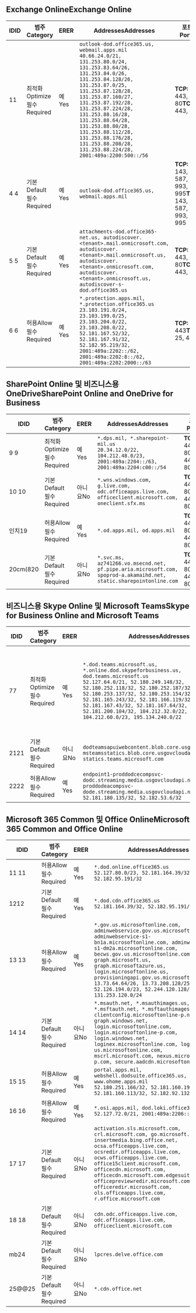 <!--THIS FILE IS AUTOMATICALLY GENERATED. MANUAL CHANGES WILL BE OVERWRITTEN.-->
<!--Please contact the Office 365 Endpoints team with any questions.-->
<!--USGovDoD endpoints version 2020012800-->
<!--File generated 2020-01-28 11:00:16.1582-->

## <a name="exchange-online"></a><span data-ttu-id="83d62-101">Exchange Online</span><span class="sxs-lookup"><span data-stu-id="83d62-101">Exchange Online</span></span>

<span data-ttu-id="83d62-102">ID</span><span class="sxs-lookup"><span data-stu-id="83d62-102">ID</span></span> | <span data-ttu-id="83d62-103">범주</span><span class="sxs-lookup"><span data-stu-id="83d62-103">Category</span></span> | <span data-ttu-id="83d62-104">ER</span><span class="sxs-lookup"><span data-stu-id="83d62-104">ER</span></span> | <span data-ttu-id="83d62-105">Addresses</span><span class="sxs-lookup"><span data-stu-id="83d62-105">Addresses</span></span> | <span data-ttu-id="83d62-106">포트</span><span class="sxs-lookup"><span data-stu-id="83d62-106">Ports</span></span>
-- | -------------------- | --- | ---------------------------------------------------------------------------------------------------------------------------------------------------------------------------------------------------------------------------------------------------------------------------------------------------------------------------------------------------------------------------------------------- | -------------------------------
<span data-ttu-id="83d62-107">1</span><span class="sxs-lookup"><span data-stu-id="83d62-107">1</span></span> | <span data-ttu-id="83d62-108">최적화</span><span class="sxs-lookup"><span data-stu-id="83d62-108">Optimize</span></span><BR><span data-ttu-id="83d62-109">필수</span><span class="sxs-lookup"><span data-stu-id="83d62-109">Required</span></span> | <span data-ttu-id="83d62-110">예</span><span class="sxs-lookup"><span data-stu-id="83d62-110">Yes</span></span> | `outlook-dod.office365.us, webmail.apps.mil`<BR>`40.66.24.0/21, 131.253.80.0/24, 131.253.83.64/26, 131.253.84.0/26, 131.253.84.128/26, 131.253.87.0/25, 131.253.87.128/28, 131.253.87.160/27, 131.253.87.192/28, 131.253.87.224/28, 131.253.88.16/28, 131.253.88.64/28, 131.253.88.80/28, 131.253.88.112/28, 131.253.88.176/28, 131.253.88.208/28, 131.253.88.224/28, 2001:489a:2200:500::/56` | <span data-ttu-id="83d62-111">**TCP:** 443, 80</span><span class="sxs-lookup"><span data-stu-id="83d62-111">**TCP:** 443, 80</span></span>
<span data-ttu-id="83d62-112">4 </span><span class="sxs-lookup"><span data-stu-id="83d62-112">4</span></span> | <span data-ttu-id="83d62-113">기본</span><span class="sxs-lookup"><span data-stu-id="83d62-113">Default</span></span><BR><span data-ttu-id="83d62-114">필수</span><span class="sxs-lookup"><span data-stu-id="83d62-114">Required</span></span> | <span data-ttu-id="83d62-115">예</span><span class="sxs-lookup"><span data-stu-id="83d62-115">Yes</span></span> | `outlook-dod.office365.us, webmail.apps.mil` | <span data-ttu-id="83d62-116">**TCP:** 143, 25, 587, 993, 995</span><span class="sxs-lookup"><span data-stu-id="83d62-116">**TCP:** 143, 25, 587, 993, 995</span></span>
<span data-ttu-id="83d62-117">5 </span><span class="sxs-lookup"><span data-stu-id="83d62-117">5</span></span> | <span data-ttu-id="83d62-118">기본</span><span class="sxs-lookup"><span data-stu-id="83d62-118">Default</span></span><BR><span data-ttu-id="83d62-119">필수</span><span class="sxs-lookup"><span data-stu-id="83d62-119">Required</span></span> | <span data-ttu-id="83d62-120">예</span><span class="sxs-lookup"><span data-stu-id="83d62-120">Yes</span></span> | `attachments-dod.office365-net.us, autodiscover.<tenant>.mail.onmicrosoft.com, autodiscover.<tenant>.mail.onmicrosoft.us, autodiscover.<tenant>.onmicrosoft.com, autodiscover.<tenant>.onmicrosoft.us, autodiscover-s-dod.office365.us` | <span data-ttu-id="83d62-121">**TCP:** 443, 80</span><span class="sxs-lookup"><span data-stu-id="83d62-121">**TCP:** 443, 80</span></span>
<span data-ttu-id="83d62-122">6 </span><span class="sxs-lookup"><span data-stu-id="83d62-122">6</span></span> | <span data-ttu-id="83d62-123">허용</span><span class="sxs-lookup"><span data-stu-id="83d62-123">Allow</span></span><BR><span data-ttu-id="83d62-124">필수</span><span class="sxs-lookup"><span data-stu-id="83d62-124">Required</span></span> | <span data-ttu-id="83d62-125">예</span><span class="sxs-lookup"><span data-stu-id="83d62-125">Yes</span></span> | `*.protection.apps.mil, *.protection.office365.us`<BR>`23.103.191.0/24, 23.103.199.0/25, 23.103.204.0/22, 23.103.208.0/22, 52.181.167.52/32, 52.181.167.91/32, 52.182.95.219/32, 2001:489a:2202::/62, 2001:489a:2202:8::/62, 2001:489a:2202:2000::/63` | <span data-ttu-id="83d62-126">**TCP:** 25, 443</span><span class="sxs-lookup"><span data-stu-id="83d62-126">**TCP:** 25, 443</span></span>

## <a name="sharepoint-online-and-onedrive-for-business"></a><span data-ttu-id="83d62-127">SharePoint Online 및 비즈니스용 OneDrive</span><span class="sxs-lookup"><span data-stu-id="83d62-127">SharePoint Online and OneDrive for Business</span></span>

<span data-ttu-id="83d62-128">ID</span><span class="sxs-lookup"><span data-stu-id="83d62-128">ID</span></span> | <span data-ttu-id="83d62-129">범주</span><span class="sxs-lookup"><span data-stu-id="83d62-129">Category</span></span> | <span data-ttu-id="83d62-130">ER</span><span class="sxs-lookup"><span data-stu-id="83d62-130">ER</span></span> | <span data-ttu-id="83d62-131">Addresses</span><span class="sxs-lookup"><span data-stu-id="83d62-131">Addresses</span></span> | <span data-ttu-id="83d62-132">포트</span><span class="sxs-lookup"><span data-stu-id="83d62-132">Ports</span></span>
-- | -------------------- | --- | ------------------------------------------------------------------------------------------------------------------- | ----------------
<span data-ttu-id="83d62-133">9 </span><span class="sxs-lookup"><span data-stu-id="83d62-133">9</span></span> | <span data-ttu-id="83d62-134">최적화</span><span class="sxs-lookup"><span data-stu-id="83d62-134">Optimize</span></span><BR><span data-ttu-id="83d62-135">필수</span><span class="sxs-lookup"><span data-stu-id="83d62-135">Required</span></span> | <span data-ttu-id="83d62-136">예</span><span class="sxs-lookup"><span data-stu-id="83d62-136">Yes</span></span> | `*.dps.mil, *.sharepoint-mil.us`<BR>`20.34.12.0/22, 104.212.48.0/23, 2001:489a:2204::/63, 2001:489a:2204:c00::/54` | <span data-ttu-id="83d62-137">**TCP:** 443, 80</span><span class="sxs-lookup"><span data-stu-id="83d62-137">**TCP:** 443, 80</span></span>
<span data-ttu-id="83d62-138">10 </span><span class="sxs-lookup"><span data-stu-id="83d62-138">10</span></span> | <span data-ttu-id="83d62-139">기본</span><span class="sxs-lookup"><span data-stu-id="83d62-139">Default</span></span><BR><span data-ttu-id="83d62-140">필수</span><span class="sxs-lookup"><span data-stu-id="83d62-140">Required</span></span> | <span data-ttu-id="83d62-141">아니요</span><span class="sxs-lookup"><span data-stu-id="83d62-141">No</span></span> | `*.wns.windows.com, g.live.com, odc.officeapps.live.com, officeclient.microsoft.com, oneclient.sfx.ms` | <span data-ttu-id="83d62-142">**TCP:** 443, 80</span><span class="sxs-lookup"><span data-stu-id="83d62-142">**TCP:** 443, 80</span></span>
<span data-ttu-id="83d62-143">인치</span><span class="sxs-lookup"><span data-stu-id="83d62-143">19</span></span> | <span data-ttu-id="83d62-144">허용</span><span class="sxs-lookup"><span data-stu-id="83d62-144">Allow</span></span><BR><span data-ttu-id="83d62-145">필수</span><span class="sxs-lookup"><span data-stu-id="83d62-145">Required</span></span> | <span data-ttu-id="83d62-146">예</span><span class="sxs-lookup"><span data-stu-id="83d62-146">Yes</span></span> | `*.od.apps.mil, od.apps.mil` | <span data-ttu-id="83d62-147">**TCP:** 443, 80</span><span class="sxs-lookup"><span data-stu-id="83d62-147">**TCP:** 443, 80</span></span>
<span data-ttu-id="83d62-148">20cm(8</span><span class="sxs-lookup"><span data-stu-id="83d62-148">20</span></span> | <span data-ttu-id="83d62-149">기본</span><span class="sxs-lookup"><span data-stu-id="83d62-149">Default</span></span><BR><span data-ttu-id="83d62-150">필수</span><span class="sxs-lookup"><span data-stu-id="83d62-150">Required</span></span> | <span data-ttu-id="83d62-151">아니요</span><span class="sxs-lookup"><span data-stu-id="83d62-151">No</span></span> | `*.svc.ms, az741266.vo.msecnd.net, pf.pipe.aria.microsoft.com, spoprod-a.akamaihd.net, static.sharepointonline.com` | <span data-ttu-id="83d62-152">**TCP:** 443, 80</span><span class="sxs-lookup"><span data-stu-id="83d62-152">**TCP:** 443, 80</span></span>

## <a name="skype-for-business-online-and-microsoft-teams"></a><span data-ttu-id="83d62-153">비즈니스용 Skype Online 및 Microsoft Teams</span><span class="sxs-lookup"><span data-stu-id="83d62-153">Skype for Business Online and Microsoft Teams</span></span>

<span data-ttu-id="83d62-154">ID</span><span class="sxs-lookup"><span data-stu-id="83d62-154">ID</span></span> | <span data-ttu-id="83d62-155">범주</span><span class="sxs-lookup"><span data-stu-id="83d62-155">Category</span></span> | <span data-ttu-id="83d62-156">ER</span><span class="sxs-lookup"><span data-stu-id="83d62-156">ER</span></span> | <span data-ttu-id="83d62-157">Addresses</span><span class="sxs-lookup"><span data-stu-id="83d62-157">Addresses</span></span> | <span data-ttu-id="83d62-158">포트</span><span class="sxs-lookup"><span data-stu-id="83d62-158">Ports</span></span>
-- | -------------------- | --- | -------------------------------------------------------------------------------------------------------------------------------------------------------------------------------------------------------------------------------------------------------------------------------------------------------------------------------------------------------- | -----------------------------------------------
<span data-ttu-id="83d62-159">7</span><span class="sxs-lookup"><span data-stu-id="83d62-159">7</span></span> | <span data-ttu-id="83d62-160">최적화</span><span class="sxs-lookup"><span data-stu-id="83d62-160">Optimize</span></span><BR><span data-ttu-id="83d62-161">필수</span><span class="sxs-lookup"><span data-stu-id="83d62-161">Required</span></span> | <span data-ttu-id="83d62-162">예</span><span class="sxs-lookup"><span data-stu-id="83d62-162">Yes</span></span> | `*.dod.teams.microsoft.us, *.online.dod.skypeforbusiness.us, dod.teams.microsoft.us`<BR>`52.127.64.0/21, 52.180.249.148/32, 52.180.252.118/32, 52.180.252.187/32, 52.180.253.137/32, 52.180.253.154/32, 52.181.165.243/32, 52.181.166.119/32, 52.181.167.43/32, 52.181.167.64/32, 52.181.200.104/32, 104.212.32.0/22, 104.212.60.0/23, 195.134.240.0/22` | <span data-ttu-id="83d62-163">**TCP:** 443</span><span class="sxs-lookup"><span data-stu-id="83d62-163">**TCP:** 443</span></span><BR><span data-ttu-id="83d62-164">**UDP:** 3478, 3479, 3480, 3481</span><span class="sxs-lookup"><span data-stu-id="83d62-164">**UDP:** 3478, 3479, 3480, 3481</span></span>
<span data-ttu-id="83d62-165">21</span><span class="sxs-lookup"><span data-stu-id="83d62-165">21</span></span> | <span data-ttu-id="83d62-166">기본</span><span class="sxs-lookup"><span data-stu-id="83d62-166">Default</span></span><BR><span data-ttu-id="83d62-167">필수</span><span class="sxs-lookup"><span data-stu-id="83d62-167">Required</span></span> | <span data-ttu-id="83d62-168">아니요</span><span class="sxs-lookup"><span data-stu-id="83d62-168">No</span></span> | `dodteamsapuiwebcontent.blob.core.usgovcloudapi.net, msteamsstatics.blob.core.usgovcloudapi.net, statics.teams.microsoft.com` | <span data-ttu-id="83d62-169">**TCP:** 443</span><span class="sxs-lookup"><span data-stu-id="83d62-169">**TCP:** 443</span></span>
<span data-ttu-id="83d62-170">22</span><span class="sxs-lookup"><span data-stu-id="83d62-170">22</span></span> | <span data-ttu-id="83d62-171">허용</span><span class="sxs-lookup"><span data-stu-id="83d62-171">Allow</span></span><BR><span data-ttu-id="83d62-172">필수</span><span class="sxs-lookup"><span data-stu-id="83d62-172">Required</span></span> | <span data-ttu-id="83d62-173">예</span><span class="sxs-lookup"><span data-stu-id="83d62-173">Yes</span></span> | `endpoint1-proddodcecompsvc-dodc.streaming.media.usgovcloudapi.net, endpoint1-proddodeacompsvc-dode.streaming.media.usgovcloudapi.net`<BR>`52.181.180.135/32, 52.182.53.6/32` | <span data-ttu-id="83d62-174">**TCP:** 443</span><span class="sxs-lookup"><span data-stu-id="83d62-174">**TCP:** 443</span></span>

## <a name="microsoft-365-common-and-office-online"></a><span data-ttu-id="83d62-175">Microsoft 365 Common 및 Office Online</span><span class="sxs-lookup"><span data-stu-id="83d62-175">Microsoft 365 Common and Office Online</span></span>

<span data-ttu-id="83d62-176">ID</span><span class="sxs-lookup"><span data-stu-id="83d62-176">ID</span></span> | <span data-ttu-id="83d62-177">범주</span><span class="sxs-lookup"><span data-stu-id="83d62-177">Category</span></span> | <span data-ttu-id="83d62-178">ER</span><span class="sxs-lookup"><span data-stu-id="83d62-178">ER</span></span> | <span data-ttu-id="83d62-179">Addresses</span><span class="sxs-lookup"><span data-stu-id="83d62-179">Addresses</span></span> | <span data-ttu-id="83d62-180">포트</span><span class="sxs-lookup"><span data-stu-id="83d62-180">Ports</span></span>
-- | ------------------- | --- | ------------------------------------------------------------------------------------------------------------------------------------------------------------------------------------------------------------------------------------------------------------------------------------------------------------------------------------------------------------------------------------------------------------------------- | ----------------
<span data-ttu-id="83d62-181">11 </span><span class="sxs-lookup"><span data-stu-id="83d62-181">11</span></span> | <span data-ttu-id="83d62-182">허용</span><span class="sxs-lookup"><span data-stu-id="83d62-182">Allow</span></span><BR><span data-ttu-id="83d62-183">필수</span><span class="sxs-lookup"><span data-stu-id="83d62-183">Required</span></span> | <span data-ttu-id="83d62-184">예</span><span class="sxs-lookup"><span data-stu-id="83d62-184">Yes</span></span> | `*.dod.online.office365.us`<BR>`52.127.80.0/23, 52.181.164.39/32, 52.182.95.191/32` | <span data-ttu-id="83d62-185">**TCP:** 443</span><span class="sxs-lookup"><span data-stu-id="83d62-185">**TCP:** 443</span></span>
<span data-ttu-id="83d62-186">12</span><span class="sxs-lookup"><span data-stu-id="83d62-186">12</span></span> | <span data-ttu-id="83d62-187">기본</span><span class="sxs-lookup"><span data-stu-id="83d62-187">Default</span></span><BR><span data-ttu-id="83d62-188">필수</span><span class="sxs-lookup"><span data-stu-id="83d62-188">Required</span></span> | <span data-ttu-id="83d62-189">예</span><span class="sxs-lookup"><span data-stu-id="83d62-189">Yes</span></span> | `*.dod.cdn.office365.us`<BR>`52.181.164.39/32, 52.182.95.191/32` | <span data-ttu-id="83d62-190">**TCP:** 443</span><span class="sxs-lookup"><span data-stu-id="83d62-190">**TCP:** 443</span></span>
<span data-ttu-id="83d62-191">13 </span><span class="sxs-lookup"><span data-stu-id="83d62-191">13</span></span> | <span data-ttu-id="83d62-192">허용</span><span class="sxs-lookup"><span data-stu-id="83d62-192">Allow</span></span><BR><span data-ttu-id="83d62-193">필수</span><span class="sxs-lookup"><span data-stu-id="83d62-193">Required</span></span> | <span data-ttu-id="83d62-194">예</span><span class="sxs-lookup"><span data-stu-id="83d62-194">Yes</span></span> | `*.gov.us.microsoftonline.com, adminwebservice.gov.us.microsoftonline.com, adminwebservice-s1-bn1a.microsoftonline.com, adminwebservice-s1-dm2a.microsoftonline.com, becws.gov.us.microsoftonline.com, dod-graph.microsoft.us, graph.microsoftazure.us, login.microsoftonline.us, provisioningapi.gov.us.microsoftonline.com`<BR>`13.73.64.64/26, 13.73.208.128/25, 52.126.194.0/23, 52.244.120.128/25, 131.253.120.0/24` | <span data-ttu-id="83d62-195">**TCP:** 443</span><span class="sxs-lookup"><span data-stu-id="83d62-195">**TCP:** 443</span></span>
<span data-ttu-id="83d62-196">14 </span><span class="sxs-lookup"><span data-stu-id="83d62-196">14</span></span> | <span data-ttu-id="83d62-197">기본</span><span class="sxs-lookup"><span data-stu-id="83d62-197">Default</span></span><BR><span data-ttu-id="83d62-198">필수</span><span class="sxs-lookup"><span data-stu-id="83d62-198">Required</span></span> | <span data-ttu-id="83d62-199">아니요</span><span class="sxs-lookup"><span data-stu-id="83d62-199">No</span></span> | `*.msauth.net, *.msauthimages.us, *.msftauth.net, *.msftauthimages.us, clientconfig.microsoftonline-p.net, graph.windows.net, login.microsoftonline.com, login.microsoftonline-p.com, login.windows.net, loginex.microsoftonline.com, login-us.microsoftonline.com, mscrl.microsoft.com, nexus.microsoftonline-p.com, secure.aadcdn.microsoftonline-p.com` | <span data-ttu-id="83d62-200">**TCP:** 443</span><span class="sxs-lookup"><span data-stu-id="83d62-200">**TCP:** 443</span></span>
<span data-ttu-id="83d62-201">15 </span><span class="sxs-lookup"><span data-stu-id="83d62-201">15</span></span> | <span data-ttu-id="83d62-202">허용</span><span class="sxs-lookup"><span data-stu-id="83d62-202">Allow</span></span><BR><span data-ttu-id="83d62-203">필수</span><span class="sxs-lookup"><span data-stu-id="83d62-203">Required</span></span> | <span data-ttu-id="83d62-204">예</span><span class="sxs-lookup"><span data-stu-id="83d62-204">Yes</span></span> | `portal.apps.mil, webshell.dodsuite.office365.us, www.ohome.apps.mil`<BR>`52.180.251.166/32, 52.181.160.19/32, 52.181.160.113/32, 52.182.92.132/32` | <span data-ttu-id="83d62-205">**TCP:** 443</span><span class="sxs-lookup"><span data-stu-id="83d62-205">**TCP:** 443</span></span>
<span data-ttu-id="83d62-206">16 </span><span class="sxs-lookup"><span data-stu-id="83d62-206">16</span></span> | <span data-ttu-id="83d62-207">허용</span><span class="sxs-lookup"><span data-stu-id="83d62-207">Allow</span></span><BR><span data-ttu-id="83d62-208">필수</span><span class="sxs-lookup"><span data-stu-id="83d62-208">Required</span></span> | <span data-ttu-id="83d62-209">예</span><span class="sxs-lookup"><span data-stu-id="83d62-209">Yes</span></span> | `*.osi.apps.mil, dod.loki.office365.us`<BR>`52.127.72.0/21, 2001:489a:2206::/48` | <span data-ttu-id="83d62-210">**TCP:** 443</span><span class="sxs-lookup"><span data-stu-id="83d62-210">**TCP:** 443</span></span>
<span data-ttu-id="83d62-211">17 </span><span class="sxs-lookup"><span data-stu-id="83d62-211">17</span></span> | <span data-ttu-id="83d62-212">기본</span><span class="sxs-lookup"><span data-stu-id="83d62-212">Default</span></span><BR><span data-ttu-id="83d62-213">필수</span><span class="sxs-lookup"><span data-stu-id="83d62-213">Required</span></span> | <span data-ttu-id="83d62-214">아니요</span><span class="sxs-lookup"><span data-stu-id="83d62-214">No</span></span> | `activation.sls.microsoft.com, crl.microsoft.com, go.microsoft.com, insertmedia.bing.office.net, ocsa.officeapps.live.com, ocsredir.officeapps.live.com, ocws.officeapps.live.com, office15client.microsoft.com, officecdn.microsoft.com, officecdn.microsoft.com.edgesuite.net, officepreviewredir.microsoft.com, officeredir.microsoft.com, ols.officeapps.live.com, r.office.microsoft.com` | <span data-ttu-id="83d62-215">**TCP:** 443, 80</span><span class="sxs-lookup"><span data-stu-id="83d62-215">**TCP:** 443, 80</span></span>
<span data-ttu-id="83d62-216">18 </span><span class="sxs-lookup"><span data-stu-id="83d62-216">18</span></span> | <span data-ttu-id="83d62-217">기본</span><span class="sxs-lookup"><span data-stu-id="83d62-217">Default</span></span><BR><span data-ttu-id="83d62-218">필수</span><span class="sxs-lookup"><span data-stu-id="83d62-218">Required</span></span> | <span data-ttu-id="83d62-219">아니요</span><span class="sxs-lookup"><span data-stu-id="83d62-219">No</span></span> | `cdn.odc.officeapps.live.com, odc.officeapps.live.com, officeclient.microsoft.com` | <span data-ttu-id="83d62-220">**TCP:** 443, 80</span><span class="sxs-lookup"><span data-stu-id="83d62-220">**TCP:** 443, 80</span></span>
<span data-ttu-id="83d62-221">mb</span><span class="sxs-lookup"><span data-stu-id="83d62-221">24</span></span> | <span data-ttu-id="83d62-222">기본</span><span class="sxs-lookup"><span data-stu-id="83d62-222">Default</span></span><BR><span data-ttu-id="83d62-223">필수</span><span class="sxs-lookup"><span data-stu-id="83d62-223">Required</span></span> | <span data-ttu-id="83d62-224">아니요</span><span class="sxs-lookup"><span data-stu-id="83d62-224">No</span></span> | `lpcres.delve.office.com` | <span data-ttu-id="83d62-225">**TCP:** 443</span><span class="sxs-lookup"><span data-stu-id="83d62-225">**TCP:** 443</span></span>
<span data-ttu-id="83d62-226">25@@</span><span class="sxs-lookup"><span data-stu-id="83d62-226">25</span></span> | <span data-ttu-id="83d62-227">기본</span><span class="sxs-lookup"><span data-stu-id="83d62-227">Default</span></span><BR><span data-ttu-id="83d62-228">필수</span><span class="sxs-lookup"><span data-stu-id="83d62-228">Required</span></span> | <span data-ttu-id="83d62-229">아니요</span><span class="sxs-lookup"><span data-stu-id="83d62-229">No</span></span> | `*.cdn.office.net` | <span data-ttu-id="83d62-230">**TCP:** 443</span><span class="sxs-lookup"><span data-stu-id="83d62-230">**TCP:** 443</span></span>
